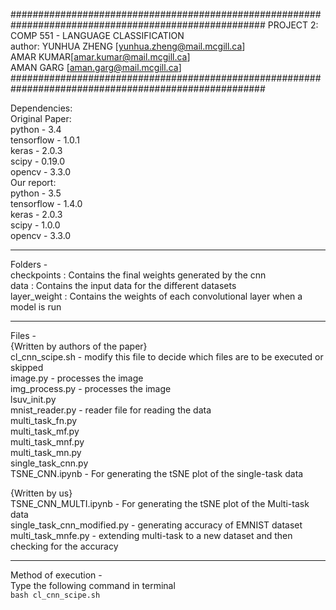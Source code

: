 ######################################################################################################
                                                PROJECT 2: COMP 551 - LANGUAGE CLASSIFICATION  
						author: YUNHUA ZHENG [yunhua.zheng@mail.mcgill.ca]  
								AMAR KUMAR[amar.kumar@mail.mcgill.ca]  
								AMAN GARG [aman.garg@mail.mcgill.ca]  
######################################################################################################

Dependencies:  
Original Paper:  
				python - 3.4  
				tensorflow - 1.0.1  
				keras - 2.0.3  
				scipy - 0.19.0  
				opencv - 3.3.0  
Our report:  
				python - 3.5  
				tensorflow - 1.4.0  
				keras - 2.0.3  
				scipy - 1.0.0  
				opencv - 3.3.0  

---------------------------------------------------------------------------------------------------------------------------				
Folders -   
checkpoints :	Contains the final weights generated by the cnn   
data : Contains the input data for the different datasets  
layer_weight : Contains the weights of each convolutional layer when a model is run  


---------------------------------------------------------------------------------------------------------------------------				

Files -   
{Written by authors of the paper}  
cl_cnn_scipe.sh - modify this file to decide which files are to be executed or skipped  
image.py - processes the image  
img_process.py - processes the image  
lsuv_init.py  
mnist_reader.py - reader file for reading the data   
multi_task_fn.py  
multi_task_mf.py  
multi_task_mnf.py  
multi_task_mn.py  
single_task_cnn.py  
TSNE_CNN.ipynb - For generating the tSNE plot of the single-task data  
  
{Written by us}  
TSNE_CNN_MULTI.ipynb - For generating the tSNE plot of the Multi-task data  
single_task_cnn_modified.py - generating accuracy of EMNIST dataset  
multi_task_mnfe.py - extending multi-task to a new dataset and then checking for the accuracy  



---------------------------------------------------------------------------------------------------------------------------
Method of execution -   
Type the following command in terminal  
```bash cl_cnn_scipe.sh```
